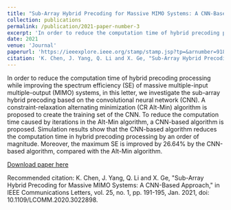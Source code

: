 ```yaml
---
title: "Sub-Array Hybrid Precoding for Massive MIMO Systems: A CNN-Based Approach"
collection: publications
permalink: /publication/2021-paper-number-3
excerpt: 'In order to reduce the computation time of hybrid precoding processing while improving the spectrum efficiency (SE) of massive multiple-input multiple-output (MIMO) systems, in this letter, we investigate the sub-array hybrid precoding based on the convolutional neural network (CNN). A constraint-relaxation alternating minimization (CR Alt-Min) algorithm is proposed to create the training set of the CNN. To reduce the computation time caused by iterations in the Alt-Min algorithm, a CNN-based algorithm is proposed. Simulation results show that the CNN-based algorithm reduces the computation time in hybrid precoding processing by an order of magnitude. Moreover, the maximum SE is improved by 26.64% by the CNN-based algorithm, compared with the Alt-Min algorithm.'
date: 2021
venue: 'Journal'
paperurl: 'https://ieeexplore.ieee.org/stamp/stamp.jsp?tp=&arnumber=9189869'
citation: 'K. Chen, J. Yang, Q. Li and X. Ge, "Sub-Array Hybrid Precoding for Massive MIMO Systems: A CNN-Based Approach," in IEEE Communications Letters, vol. 25, no. 1, pp. 191-195, Jan. 2021, doi: 10.1109/LCOMM.2020.3022898.'
---
```

In order to reduce the computation time of hybrid precoding processing while improving the spectrum efficiency (SE) of massive multiple-input multiple-output (MIMO) systems, in this letter, we investigate the sub-array hybrid precoding based on the convolutional neural network (CNN). A constraint-relaxation alternating minimization (CR Alt-Min) algorithm is proposed to create the training set of the CNN. To reduce the computation time caused by iterations in the Alt-Min algorithm, a CNN-based algorithm is proposed. Simulation results show that the CNN-based algorithm reduces the computation time in hybrid precoding processing by an order of magnitude. Moreover, the maximum SE is improved by 26.64% by the CNN-based algorithm, compared with the Alt-Min algorithm.

[Download paper here](https://ieeexplore.ieee.org/stamp/stamp.jsp?tp=&arnumber=9189869)

Recommended citation: K. Chen, J. Yang, Q. Li and X. Ge, "Sub-Array Hybrid Precoding for Massive MIMO Systems: A CNN-Based Approach," in IEEE Communications Letters, vol. 25, no. 1, pp. 191-195, Jan. 2021, doi: 10.1109/LCOMM.2020.3022898.
